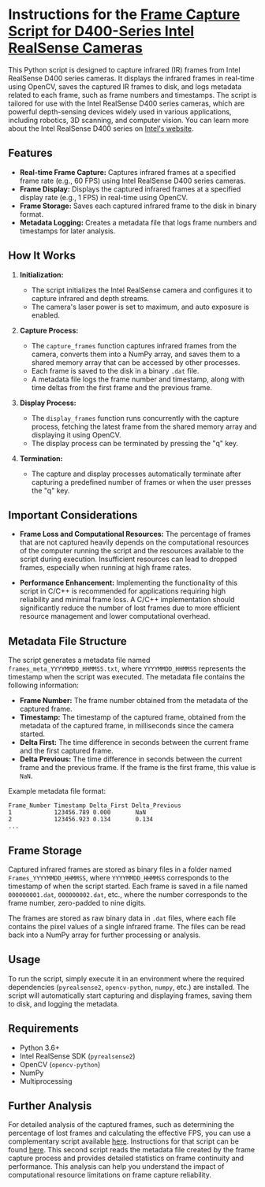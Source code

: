 # Instructions for the [Frame Capture Script for D400-Series Intel RealSense Cameras](D400_frame_capture.py)

This Python script is designed to capture infrared (IR) frames from Intel RealSense D400 series cameras. It displays the infrared frames in real-time using OpenCV, saves the captured IR frames to disk, and logs metadata related to each frame, such as frame numbers and timestamps. The script is tailored for use with the Intel RealSense D400 series cameras, which are powerful depth-sensing devices widely used in various applications, including robotics, 3D scanning, and computer vision. You can learn more about the Intel RealSense D400 series on [Intel's website](https://www.intelrealsense.com/).

## Features

- **Real-time Frame Capture:** Captures infrared frames at a specified frame rate (e.g., 60 FPS) using Intel RealSense D400 series cameras.
- **Frame Display:** Displays the captured infrared frames at a specified display rate (e.g., 1 FPS) in real-time using OpenCV.
- **Frame Storage:** Saves each captured infrared frame to the disk in binary format.
- **Metadata Logging:** Creates a metadata file that logs frame numbers and timestamps for later analysis.

## How It Works

1. **Initialization:**
   - The script initializes the Intel RealSense camera and configures it to capture infrared and depth streams.
   - The camera's laser power is set to maximum, and auto exposure is enabled.

2. **Capture Process:**
   - The `capture_frames` function captures infrared frames from the camera, converts them into a NumPy array, and saves them to a shared memory array that can be accessed by other processes.
   - Each frame is saved to the disk in a binary `.dat` file.
   - A metadata file logs the frame number and timestamp, along with time deltas from the first frame and the previous frame.

3. **Display Process:**
   - The `display_frames` function runs concurrently with the capture process, fetching the latest frame from the shared memory array and displaying it using OpenCV.
   - The display process can be terminated by pressing the "q" key.

4. **Termination:**
   - The capture and display processes automatically terminate after capturing a predefined number of frames or when the user presses the "q" key.

## Important Considerations

- **Frame Loss and Computational Resources:**
  The percentage of frames that are not captured heavily depends on the computational resources of the computer running the script and the resources available to the script during execution. Insufficient resources can lead to dropped frames, especially when running at high frame rates. 

- **Performance Enhancement:**
  Implementing the functionality of this script in C/C++ is recommended for applications requiring high reliability and minimal frame loss. A C/C++ implementation should significantly reduce the number of lost frames due to more efficient resource management and lower computational overhead.

## Metadata File Structure

The script generates a metadata file named `frames_meta_YYYYMMDD_HHMMSS.txt`, where `YYYYMMDD_HHMMSS` represents the timestamp when the script was executed. The metadata file contains the following information:

- **Frame Number:** The frame number obtained from the metadata of the captured frame.
- **Timestamp:** The timestamp of the captured frame, obtained from the metadata of the captured frame, in milliseconds since the camera started.
- **Delta First:** The time difference in seconds between the current frame and the first captured frame.
- **Delta Previous:** The time difference in seconds between the current frame and the previous frame. If the frame is the first frame, this value is `NaN`.

Example metadata file format:
```
Frame_Number Timestamp Delta_First Delta_Previous
1            123456.789 0.000       NaN
2            123456.923 0.134       0.134
...
```

## Frame Storage

Captured infrared frames are stored as binary files in a folder named `Frames_YYYYMMDD_HHMMSS`, where `YYYYMMDD_HHMMSS` corresponds to the timestamp of when the script started. Each frame is saved in a file named `000000001.dat`, `000000002.dat`, etc., where the number corresponds to the frame number, zero-padded to nine digits.

The frames are stored as raw binary data in `.dat` files, where each file contains the pixel values of a single infrared frame. The files can be read back into a NumPy array for further processing or analysis.

## Usage

To run the script, simply execute it in an environment where the required dependencies (`pyrealsense2`, `opencv-python`, `numpy`, etc.) are installed. The script will automatically start capturing and displaying frames, saving them to disk, and logging the metadata.

## Requirements

- Python 3.6+
- Intel RealSense SDK (`pyrealsense2`)
- OpenCV (`opencv-python`)
- NumPy
- Multiprocessing

## Further Analysis

For detailed analysis of the captured frames, such as determining the percentage of lost frames and calculating the effective FPS, you can use a complementary script available [here](meta_file_processing.py). Instructions for that script can be found [here](Instructions%20for%20the%20%22meta_file_processing.py%22.md). This second script reads the metadata file created by the frame capture process and provides detailed statistics on frame continuity and performance. This analysis can help you understand the impact of computational resource limitations on frame capture reliability.
